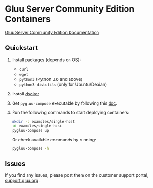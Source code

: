 # Gluu Server Community Edition Containers

[Gluu Server Community Edition Documentation](https://gluu.org/docs/ce/4.1)

## Quickstart

1.  Install packages (depends on OS):

    - `curl`
    - `wget`
    - `python3` (Python 3.6 and above)
    - `python3-distutils` (only for Ubuntu/Debian)

1.  Install [docker](https://docs.docker.com/install/)

1.  Get `pygluu-compose` executable by following this [doc](./pygluu-compose/README.md).

1.  Run the following commands to start deploying containers:

    ```sh
    mkdir -p examples/single-host
    cd examples/single-host
    pygluu-compose up
    ```

    Or check available commands by running:

    ```sh
    pygluu-compose -h
    ```

## Issues

If you find any issues, please post them on the customer support portal, [support.gluu.org](https://support.gluu.org).
